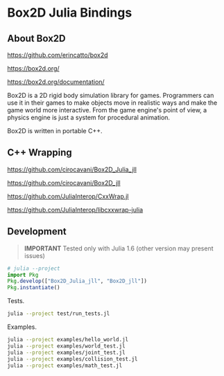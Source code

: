 # Box2D Julia Bindings

## About Box2D

https://github.com/erincatto/box2d

https://box2d.org/

https://box2d.org/documentation/

Box2D is a 2D rigid body simulation library for games. Programmers can use it in their games to make objects move in realistic ways and make the game world more interactive. From the game engine's point of view, a physics engine is just a system for procedural animation.

Box2D is written in portable C++.

## C++ Wrapping

https://github.com/cirocavani/Box2D_Julia_jll

https://github.com/cirocavani/Box2D_jll

https://github.com/JuliaInterop/CxxWrap.jl

https://github.com/JuliaInterop/libcxxwrap-julia

## Development

> **IMPORTANT** Tested only with Julia 1.6 (other version may present issues)

```julia
# julia --project
import Pkg
Pkg.develop(["Box2D_Julia_jll", "Box2D_jll"])
Pkg.instantiate()
```

Tests.

```sh
julia --project test/run_tests.jl
```

Examples.

```sh
julia --project examples/hello_world.jl
julia --project examples/world_test.jl
julia --project examples/joint_test.jl
julia --project examples/collision_test.jl
julia --project examples/math_test.jl
```
